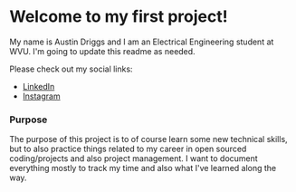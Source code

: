 # Welcome to my first project!

My name is Austin Driggs and I am an Electrical Engineering student at WVU. I'm going to update this readme as needed.

Please check out my social links:
* [LinkedIn](https://www.linkedin.com/in/austindriggs/)
* [Instagram](https://www.instagram.com/austindriggs/)

### Purpose

The purpose of this project is to of course learn some new technical skills, but to also practice things related to my career in open sourced coding/projects and also project management. I want to document everything mostly to track my time and also what I've learned along the way. 

